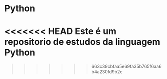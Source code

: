 # Python
<<<<<<< HEAD
Este é um repositorio de estudos da linguagem Python
=======
>>>>>>> 663c39cbfaa5e69fa35b765f6aa6b4a230fd9b2e
